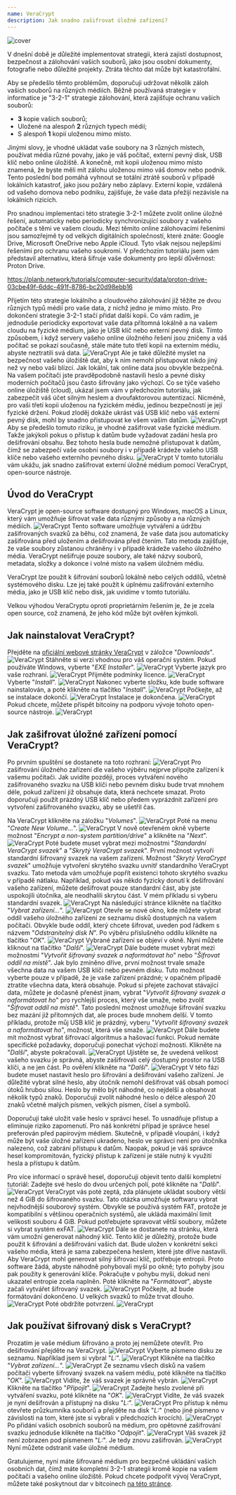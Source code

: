 ```yaml
---
name: VeraCrypt
description: Jak snadno zašifrovat úložné zařízení?
---
```

![cover](assets/cover.webp)

V dnešní době je důležité implementovat strategii, která zajistí dostupnost, bezpečnost a zálohování vašich souborů, jako jsou osobní dokumenty, fotografie nebo důležité projekty. Ztráta těchto dat může být katastrofální.

Aby se předešlo těmto problémům, doporučuji udržovat několik záloh vašich souborů na různých médiích. Běžně používaná strategie v informatice je "3-2-1" strategie zálohování, která zajišťuje ochranu vašich souborů:
- **3** kopie vašich souborů;
- Uložené na alespoň **2** různých typech médií;
- S alespoň **1** kopií uloženou mimo místo.

Jinými slovy, je vhodné ukládat vaše soubory na 3 různých místech, používat média různé povahy, jako je váš počítač, externí pevný disk, USB klíč nebo online úložiště. A konečně, mít kopii uloženou mimo místo znamená, že byste měli mít zálohu uloženou mimo váš domov nebo podnik. Tento poslední bod pomáhá vyhnout se totální ztrátě souborů v případě lokálních katastrof, jako jsou požáry nebo záplavy. Externí kopie, vzdálená od vašeho domova nebo podniku, zajišťuje, že vaše data přežijí nezávisle na lokálních rizicích.

Pro snadnou implementaci této strategie 3-2-1 můžete zvolit online úložné řešení, automaticky nebo periodicky synchronizující soubory z vašeho počítače s těmi ve vašem cloudu. Mezi těmito online zálohovacími řešeními jsou samozřejmě ty od velkých digitálních společností, které znáte: Google Drive, Microsoft OneDrive nebo Apple iCloud. Tyto však nejsou nejlepšími řešeními pro ochranu vašeho soukromí. V předchozím tutoriálu jsem vám představil alternativu, která šifruje vaše dokumenty pro lepší důvěrnost: Proton Drive.

https://planb.network/tutorials/computer-security/data/proton-drive-03cbe49f-6ddc-491f-8786-bc20d98ebb16

Přijetím této strategie lokálního a cloudového zálohování již těžíte ze dvou různých typů médií pro vaše data, z nichž jedno je mimo místo. Pro dokončení strategie 3-2-1 stačí přidat další kopii. Co vám radím, je jednoduše periodicky exportovat vaše data přítomná lokálně a na vašem cloudu na fyzické médium, jako je USB klíč nebo externí pevný disk. Tímto způsobem, i když servery vašeho online úložného řešení jsou zničeny a váš počítač se pokazí současně, stále máte tuto třetí kopii na externím médiu, abyste neztratili svá data.
![VeraCrypt](assets/notext/01.webp)
Ale je také důležité myslet na bezpečnost vašeho úložiště dat, aby k nim nemohl přistupovat nikdo jiný než vy nebo vaši blízcí. Jak lokální, tak online data jsou obvykle bezpečná. Na vašem počítači jste pravděpodobně nastavili heslo a pevné disky moderních počítačů jsou často šifrovány jako výchozí. Co se týče vašeho online úložiště (cloud), ukázal jsem vám v předchozím tutoriálu, jak zabezpečit váš účet silným heslem a dvoufaktorovou autentizací. Nicméně, pro vaši třetí kopii uloženou na fyzickém médiu, jedinou bezpečností je její fyzické držení. Pokud zloděj dokáže ukrást váš USB klíč nebo váš externí pevný disk, mohl by snadno přistupovat ke všem vašim datům.
![VeraCrypt](assets/notext/02.webp)
Aby se předešlo tomuto riziku, je vhodné zašifrovat vaše fyzické médium. Takže jakýkoli pokus o přístup k datům bude vyžadovat zadání hesla pro dešifrování obsahu. Bez tohoto hesla bude nemožné přistupovat k datům, čímž se zabezpečí vaše osobní soubory i v případě krádeže vašeho USB klíče nebo vašeho externího pevného disku.
![VeraCrypt](assets/notext/03.webp)
V tomto tutoriálu vám ukážu, jak snadno zašifrovat externí úložné médium pomocí VeraCrypt, open-source nástroje.
## Úvod do VeraCrypt

VeraCrypt je open-source software dostupný pro Windows, macOS a Linux, který vám umožňuje šifrovat vaše data různými způsoby a na různých médiích.
![VeraCrypt](assets/notext/04.webp)
Tento software umožňuje vytváření a údržbu zašifrovaných svazků za běhu, což znamená, že vaše data jsou automaticky zašifrována před uložením a dešifrována před čtením. Tato metoda zajišťuje, že vaše soubory zůstanou chráněny i v případě krádeže vašeho úložného média. VeraCrypt nešifruje pouze soubory, ale také názvy souborů, metadata, složky a dokonce i volné místo na vašem úložném médiu.

VeraCrypt lze použít k šifrování souborů lokálně nebo celých oddílů, včetně systémového disku. Lze jej také použít k úplnému zašifrování externího média, jako je USB klíč nebo disk, jak uvidíme v tomto tutoriálu.

Velkou výhodou VeraCryptu oproti proprietárním řešením je, že je zcela open source, což znamená, že jeho kód může být ověřen kýmkoli.

## Jak nainstalovat VeraCrypt?

Přejděte na [oficiální webové stránky VeraCrypt](https://www.veracrypt.fr/en/Downloads.html) v záložce "*Downloads*".
![VeraCrypt](assets/notext/05.webp)
Stáhněte si verzi vhodnou pro váš operační systém. Pokud používáte Windows, vyberte "*EXE Installer*".
![VeraCrypt](assets/notext/06.webp)
Vyberte jazyk pro vaše rozhraní.
![VeraCrypt](assets/notext/07.webp)
Přijměte podmínky licence.
![VeraCrypt](assets/notext/08.webp)
Vyberte "*Install*".
![VeraCrypt](assets/notext/09.webp)
Nakonec vyberte složku, kde bude software nainstalován, a poté klikněte na tlačítko "*Install*".
![VeraCrypt](assets/notext/10.webp)
Počkejte, až se instalace dokončí.
![VeraCrypt](assets/notext/11.webp)
Instalace je dokončena.
![VeraCrypt](assets/notext/12.webp)
Pokud chcete, můžete přispět bitcoiny na podporu vývoje tohoto open-source nástroje.
![VeraCrypt](assets/notext/13.webp)
## Jak zašifrovat úložné zařízení pomocí VeraCrypt?

Po prvním spuštění se dostanete na toto rozhraní:
![VeraCrypt](assets/notext/14.webp)
Pro zašifrování úložného zařízení dle vašeho výběru nejprve připojte zařízení k vašemu počítači. Jak uvidíte později, proces vytváření nového zašifrovaného svazku na USB klíči nebo pevném disku bude trvat mnohem déle, pokud zařízení již obsahuje data, která nechcete smazat. Proto doporučuji použít prázdný USB klíč nebo předem vyprázdnit zařízení pro vytvoření zašifrovaného svazku, aby se ušetřil čas.

Na VeraCrypt klikněte na záložku "*Volumes*".
![VeraCrypt](assets/notext/15.webp)
Poté na menu "*Create New Volume...*".
![VeraCrypt](assets/notext/16.webp)
V nově otevřeném okně vyberte možnost "*Encrypt a non-system partition/drive*" a klikněte na "*Next*".
![VeraCrypt](assets/notext/17.webp)
Poté budete muset vybrat mezi možnostmi "*Standardní VeraCrypt svazek*" a "*Skrytý VeraCrypt svazek*". První možnost vytvoří standardní šifrovaný svazek na vašem zařízení. Možnost "*Skrytý VeraCrypt svazek*" umožňuje vytvoření skrytého svazku uvnitř standardního VeraCrypt svazku. Tato metoda vám umožňuje popřít existenci tohoto skrytého svazku v případě nátlaku. Například, pokud vás někdo fyzicky donutí k dešifrování vašeho zařízení, můžete dešifrovat pouze standardní část, aby jste uspokojili útočníka, ale neodhalili skrytou část. V mém příkladu si vyberu standardní svazek. ![VeraCrypt](assets/notext/18.webp)
Na následující stránce klikněte na tlačítko "*Vybrat zařízení...*".
![VeraCrypt](assets/notext/19.webp)
Otevře se nové okno, kde můžete vybrat oddíl vašeho úložného zařízení ze seznamu disků dostupných na vašem počítači. Obvykle bude oddíl, který chcete šifrovat, uveden pod řádkem s názvem "*Odstranitelný disk N*". Po výběru příslušného oddílu klikněte na tlačítko "*OK*".
![VeraCrypt](assets/notext/20.webp)
Vybrané zařízení se objeví v okně. Nyní můžete kliknout na tlačítko "*Další*". ![VeraCrypt](assets/notext/21.webp)
Dále budete muset vybrat mezi možnostmi "*Vytvořit šifrovaný svazek a naformátovat ho*" nebo "*Šifrovat oddíl na místě*". Jak bylo zmíněno dříve, první možnost trvale smaže všechna data na vašem USB klíči nebo pevném disku. Tuto možnost vyberte pouze v případě, že je vaše zařízení prázdné; v opačném případě ztratíte všechna data, která obsahuje. Pokud si přejete zachovat stávající data, můžete je dočasně přenést jinam, vybrat "*Vytvořit šifrovaný svazek a naformátovat ho*" pro rychlejší proces, který vše smaže, nebo zvolit "*Šifrovat oddíl na místě*". Tato poslední možnost umožňuje šifrování svazku bez mazání již přítomných dat, ale proces bude mnohem delší. V tomto příkladu, protože můj USB klíč je prázdný, vyberu "*Vytvořit šifrovaný svazek a naformátovat ho*", možnost, která vše smaže.
![VeraCrypt](assets/notext/22.webp)
Dále budete mít možnost vybrat šifrovací algoritmus a hašovací funkci. Pokud nemáte specifické požadavky, doporučuji ponechat výchozí možnosti. Klikněte na "*Další*", abyste pokračovali.
![VeraCrypt](assets/notext/23.webp)
Ujistěte se, že uvedená velikost vašeho svazku je správná, abyste zašifrovali celý dostupný prostor na USB klíči, a ne jen část. Po ověření klikněte na "*Další*".
![VeraCrypt](assets/notext/24.webp)
V této fázi budete muset nastavit heslo pro šifrování a dešifrování vašeho zařízení. Je důležité vybrat silné heslo, aby útočník nemohl dešifrovat váš obsah pomocí útoků hrubou silou. Heslo by mělo být náhodné, co nejdelší a obsahovat několik typů znaků. Doporučuji zvolit náhodné heslo o délce alespoň 20 znaků včetně malých písmen, velkých písmen, čísel a symbolů.

Doporučuji také uložit vaše heslo v správci hesel. To usnadňuje přístup a eliminuje riziko zapomenutí. Pro náš konkrétní případ je správce hesel preferován před papírovým médiem. Skutečně, v případě vloupání, i když může být vaše úložné zařízení ukradeno, heslo ve správci není pro útočníka nalezeno, což zabrání přístupu k datům. Naopak, pokud je váš správce hesel kompromitován, fyzický přístup k zařízení je stále nutný k využití hesla a přístupu k datům.

Pro více informací o správě hesel, doporučuji objevit tento další kompletní tutoriál:
Zadejte své heslo do dvou určených polí, poté klikněte na "*Další*". ![VeraCrypt](assets/notext/25.webp)
VeraCrypt vás poté zeptá, zda plánujete ukládat soubory větší než 4 GiB do šifrovaného svazku. Tato otázka umožňuje softwaru vybrat nejvhodnější souborový systém. Obvykle se používá systém FAT, protože je kompatibilní s většinou operačních systémů, ale ukládá maximální limit velikosti souboru 4 GiB. Pokud potřebujete spravovat větší soubory, můžete si vybrat systém exFAT.
![VeraCrypt](assets/notext/26.webp)
Dále se dostanete na stránku, která vám umožní generovat náhodný klíč. Tento klíč je důležitý, protože bude použit k šifrování a dešifrování vašich dat. Bude uložen v konkrétní sekci vašeho média, která je sama zabezpečena heslem, které jste dříve nastavili. Aby VeraCrypt mohl generovat silný šifrovací klíč, potřebuje entropii. Proto software žádá, abyste náhodně pohybovali myší po okně; tyto pohyby jsou pak použity k generování klíče. Pokračujte v pohybu myši, dokud není ukazatel entropie zcela naplněn. Poté klikněte na "*Formátovat*", abyste začali vytvářet šifrovaný svazek.
![VeraCrypt](assets/notext/27.webp)
Počkejte, až bude formátování dokončeno. U velkých svazků to může trvat dlouho.
![VeraCrypt](assets/notext/28.webp)
Poté obdržíte potvrzení.
![VeraCrypt](assets/notext/29.webp)
## Jak používat šifrovaný disk s VeraCrypt?

Prozatím je vaše médium šifrováno a proto jej nemůžete otevřít. Pro dešifrování přejděte na VeraCrypt.
![VeraCrypt](assets/notext/30.webp)
Vyberte písmeno disku ze seznamu. Například jsem si vybral "*L:*".
![VeraCrypt](assets/notext/31.webp)
Klikněte na tlačítko "*Vybrat zařízení...*".
![VeraCrypt](assets/notext/32.webp)
Ze seznamu všech disků na vašem počítači vyberte šifrovaný svazek na vašem médiu, poté klikněte na tlačítko "*OK*".
![VeraCrypt](assets/notext/33.webp)
Vidíte, že váš svazek je správně vybrán.
![VeraCrypt](assets/notext/34.webp)
Klikněte na tlačítko "*Připojit*".
![VeraCrypt](assets/notext/35.webp)
Zadejte heslo zvolené při vytváření svazku, poté klikněte na "*OK*".
![VeraCrypt](assets/notext/36.webp)
Vidíte, že váš svazek je nyní dešifrován a přístupný na disku "*L:*".
![VeraCrypt](assets/notext/37.webp)
Pro přístup k němu otevřete průzkumníka souborů a přejděte na disk "*L:*" (nebo jiné písmeno v závislosti na tom, které jste si vybrali v předchozích krocích). ![VeraCrypt](assets/notext/38.webp)
Po přidání vašich osobních souborů na médium, pro opětovné zašifrování svazku jednoduše klikněte na tlačítko "*Odpojit*".
![VeraCrypt](assets/notext/39.webp)
Váš svazek již není zobrazen pod písmenem "*L:*". Je tedy znovu zašifrován.
![VeraCrypt](assets/notext/40.webp)
Nyní můžete odstranit vaše úložné médium.

Gratulujeme, nyní máte šifrované médium pro bezpečné ukládání vašich osobních dat, čímž máte kompletní 3-2-1 strategii kromě kopie na vašem počítači a vašeho online úložiště.
Pokud chcete podpořit vývoj VeraCrypt, můžete také poskytnout dar v bitcoinech [na této stránce](https://www.veracrypt.fr/en/Donation.html).